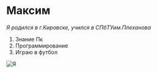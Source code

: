 # **Максим**

*Я родился в г.Кировске, учился в СПбТУим.Плеханова*

1. Знание Пк
2. Программирование
3. Играю в футбол

![Я](img/IMG_20190916_161336.jpg)
